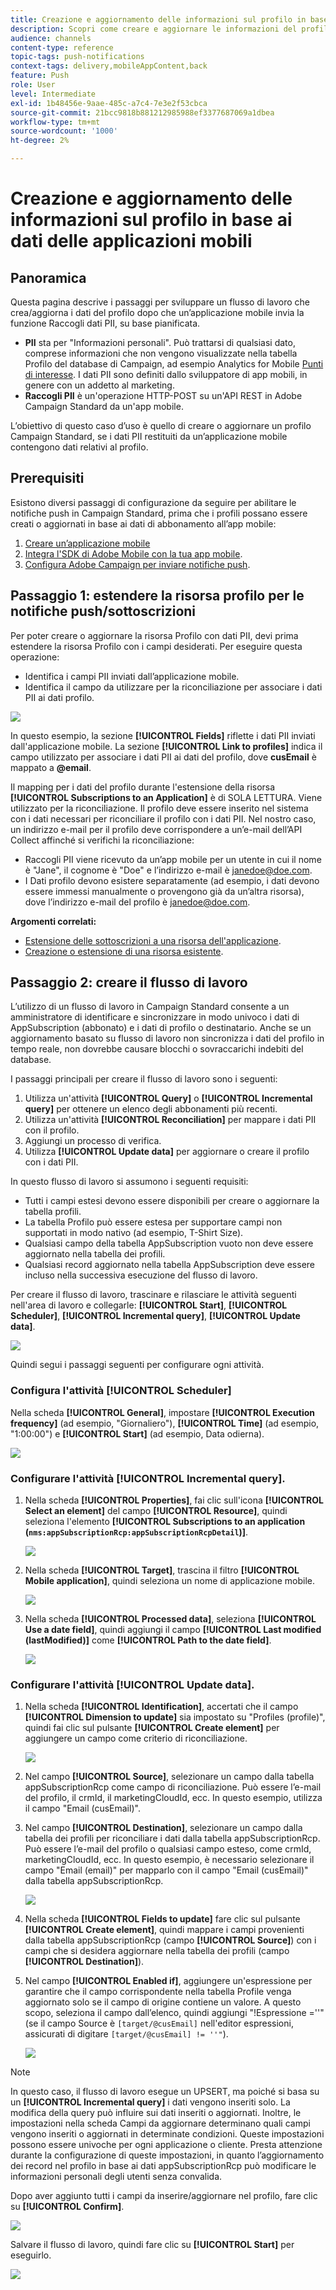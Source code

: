 ```yaml
---
title: Creazione e aggiornamento delle informazioni sul profilo in base ai dati delle applicazioni mobili
description: Scopri come creare e aggiornare le informazioni del profilo in base ai dati delle app mobili.
audience: channels
content-type: reference
topic-tags: push-notifications
context-tags: delivery,mobileAppContent,back
feature: Push
role: User
level: Intermediate
exl-id: 1b48456e-9aae-485c-a7c4-7e3e2f53cbca
source-git-commit: 21bcc9818b881212985988ef3377687069a1dbea
workflow-type: tm+mt
source-wordcount: '1000'
ht-degree: 2%

---
```


# Creazione e aggiornamento delle informazioni sul profilo in base ai dati delle applicazioni mobili

## Panoramica

Questa pagina descrive i passaggi per sviluppare un flusso di lavoro che crea/aggiorna i dati del profilo dopo che un’applicazione mobile invia la funzione Raccogli dati PII, su base pianificata.

* **PII** sta per &quot;Informazioni personali&quot;. Può trattarsi di qualsiasi dato, comprese informazioni che non vengono visualizzate nella tabella Profilo del database di Campaign, ad esempio Analytics for Mobile [Punti di interesse](../../integrating/using/about-campaign-points-of-interest-data-integration.md). I dati PII sono definiti dallo sviluppatore di app mobili, in genere con un addetto al marketing.
* **Raccogli PII** è un&#39;operazione HTTP-POST su un&#39;API REST in Adobe Campaign Standard da un&#39;app mobile.

L’obiettivo di questo caso d’uso è quello di creare o aggiornare un profilo Campaign Standard, se i dati PII restituiti da un’applicazione mobile contengono dati relativi al profilo.

## Prerequisiti

Esistono diversi passaggi di configurazione da seguire per abilitare le notifiche push in Campaign Standard, prima che i profili possano essere creati o aggiornati in base ai dati di abbonamento all’app mobile:

1. [Creare un’applicazione mobile](../../administration/using/configuring-a-mobile-application.md)
1. [Integra l&#39;SDK di Adobe Mobile con la tua app mobile](../../administration/using/supported-mobile-use-cases.md).
1. [Configura Adobe Campaign per inviare notifiche push](../../administration/using/configuring-a-mobile-application.md).

## Passaggio 1: estendere la risorsa profilo per le notifiche push/sottoscrizioni

Per poter creare o aggiornare la risorsa Profilo con dati PII, devi prima estendere la risorsa Profilo con i campi desiderati. Per eseguire questa operazione:

* Identifica i campi PII inviati dall’applicazione mobile.
* Identifica il campo da utilizzare per la riconciliazione per associare i dati PII ai dati profilo.

![](assets/update_profile1.png)

In questo esempio, la sezione **[!UICONTROL Fields]** riflette i dati PII inviati dall&#39;applicazione mobile. La sezione **[!UICONTROL Link to profiles]** indica il campo utilizzato per associare i dati PII ai dati del profilo, dove **cusEmail** è mappato a **@email**.

Il mapping per i dati del profilo durante l&#39;estensione della risorsa **[!UICONTROL Subscriptions to an Application]** è di SOLA LETTURA. Viene utilizzato per la riconciliazione. Il profilo deve essere inserito nel sistema con i dati necessari per riconciliare il profilo con i dati PII. Nel nostro caso, un indirizzo e-mail per il profilo deve corrispondere a un’e-mail dell’API Collect affinché si verifichi la riconciliazione:

* Raccogli PII viene ricevuto da un’app mobile per un utente in cui il nome è &quot;Jane&quot;, il cognome è &quot;Doe&quot; e l’indirizzo e-mail è janedoe@doe.com.
* I Dati profilo devono esistere separatamente (ad esempio, i dati devono essere immessi manualmente o provengono già da un’altra risorsa), dove l’indirizzo e-mail del profilo è janedoe@doe.com.

**Argomenti correlati:**

* [Estensione delle sottoscrizioni a una risorsa dell&#39;applicazione](../../developing/using/extending-the-subscriptions-to-an-application-resource.md).
* [Creazione o estensione di una risorsa esistente](../../developing/using/key-steps-to-add-a-resource.md).

## Passaggio 2: creare il flusso di lavoro

L’utilizzo di un flusso di lavoro in Campaign Standard consente a un amministratore di identificare e sincronizzare in modo univoco i dati di AppSubscription (abbonato) e i dati di profilo o destinatario. Anche se un aggiornamento basato su flusso di lavoro non sincronizza i dati del profilo in tempo reale, non dovrebbe causare blocchi o sovraccarichi indebiti del database.

I passaggi principali per creare il flusso di lavoro sono i seguenti:

1. Utilizza un&#39;attività **[!UICONTROL Query]** o **[!UICONTROL Incremental query]** per ottenere un elenco degli abbonamenti più recenti.
1. Utilizza un&#39;attività **[!UICONTROL Reconciliation]** per mappare i dati PII con il profilo.
1. Aggiungi un processo di verifica.
1. Utilizza **[!UICONTROL Update data]** per aggiornare o creare il profilo con i dati PII.

In questo flusso di lavoro si assumono i seguenti requisiti:

* Tutti i campi estesi devono essere disponibili per creare o aggiornare la tabella profili.
* La tabella Profilo può essere estesa per supportare campi non supportati in modo nativo (ad esempio, T-Shirt Size).
* Qualsiasi campo della tabella AppSubscription vuoto non deve essere aggiornato nella tabella dei profili.
* Qualsiasi record aggiornato nella tabella AppSubscription deve essere incluso nella successiva esecuzione del flusso di lavoro.

Per creare il flusso di lavoro, trascinare e rilasciare le attività seguenti nell&#39;area di lavoro e collegarle: **[!UICONTROL Start]**, **[!UICONTROL Scheduler]**, **[!UICONTROL Incremental query]**, **[!UICONTROL Update data]**.

![](assets/update_profile0.png)

Quindi segui i passaggi seguenti per configurare ogni attività.

### Configura l&#39;attività **[!UICONTROL Scheduler]**

Nella scheda **[!UICONTROL General]**, impostare **[!UICONTROL Execution frequency]** (ad esempio, &quot;Giornaliero&quot;), **[!UICONTROL Time]** (ad esempio, &quot;1:00:00&quot;) e **[!UICONTROL Start]** (ad esempio, Data odierna).

![](assets/update_profile2.png)

### Configurare l&#39;attività **[!UICONTROL Incremental query]**.

1. Nella scheda **[!UICONTROL Properties]**, fai clic sull&#39;icona **[!UICONTROL Select an element]** del campo **[!UICONTROL Resource]**, quindi seleziona l&#39;elemento **[!UICONTROL Subscriptions to an application (`nms:appSubscriptionRcp:appSubscriptionRcpDetail`)]**.

   ![](assets/update_profile3.png)

1. Nella scheda **[!UICONTROL Target]**, trascina il filtro **[!UICONTROL Mobile application]**, quindi seleziona un nome di applicazione mobile.

   ![](assets/update_profile4.png)

1. Nella scheda **[!UICONTROL Processed data]**, seleziona **[!UICONTROL Use a date field]**, quindi aggiungi il campo **[!UICONTROL Last modified (lastModified)]** come **[!UICONTROL Path to the date field]**.

   ![](assets/update_profile5.png)

### Configurare l&#39;attività **[!UICONTROL Update data]**.

1. Nella scheda **[!UICONTROL Identification]**, accertati che il campo **[!UICONTROL Dimension to update]** sia impostato su &quot;Profiles (profile)&quot;, quindi fai clic sul pulsante **[!UICONTROL Create element]** per aggiungere un campo come criterio di riconciliazione.

   ![](assets/update_profile_createelement.png)

1. Nel campo **[!UICONTROL Source]**, selezionare un campo dalla tabella appSubscriptionRcp come campo di riconciliazione. Può essere l’e-mail del profilo, il crmId, il marketingCloudId, ecc. In questo esempio, utilizza il campo &quot;Email (cusEmail)&quot;.

1. Nel campo **[!UICONTROL Destination]**, selezionare un campo dalla tabella dei profili per riconciliare i dati dalla tabella appSubscriptionRcp. Può essere l’e-mail del profilo o qualsiasi campo esteso, come crmId, marketingCloudId, ecc. In questo esempio, è necessario selezionare il campo &quot;Email (email)&quot; per mapparlo con il campo &quot;Email (cusEmail)&quot; dalla tabella appSubscriptionRcp.

   ![](assets/update_profile7.png)

1. Nella scheda **[!UICONTROL Fields to update]** fare clic sul pulsante **[!UICONTROL Create element]**, quindi mappare i campi provenienti dalla tabella appSubscriptionRcp (campo **[!UICONTROL Source]**) con i campi che si desidera aggiornare nella tabella dei profili (campo **[!UICONTROL Destination]**).

1. Nel campo **[!UICONTROL Enabled if]**, aggiungere un&#39;espressione per garantire che il campo corrispondente nella tabella Profile venga aggiornato solo se il campo di origine contiene un valore. A questo scopo, seleziona il campo dall’elenco, quindi aggiungi &quot;!Espressione =&#39;&#39;&quot; (se il campo Source è `[target/@cusEmail]` nell&#39;editor espressioni, assicurati di digitare `[target/@cusEmail] != ''"`).

   ![](assets/update_profile8.png)

>[!NOTE]
>
>In questo caso, il flusso di lavoro esegue un UPSERT, ma poiché si basa su un **[!UICONTROL Incremental query]** i dati vengono inseriti solo. La modifica della query può influire sui dati inseriti o aggiornati.
>Inoltre, le impostazioni nella scheda Campi da aggiornare determinano quali campi vengono inseriti o aggiornati in determinate condizioni. Queste impostazioni possono essere univoche per ogni applicazione o cliente.
>Presta attenzione durante la configurazione di queste impostazioni, in quanto l’aggiornamento dei record nel profilo in base ai dati appSubscriptionRcp può modificare le informazioni personali degli utenti senza convalida.

Dopo aver aggiunto tutti i campi da inserire/aggiornare nel profilo, fare clic su **[!UICONTROL Confirm]**.

![](assets/update_profile9.png)

Salvare il flusso di lavoro, quindi fare clic su **[!UICONTROL Start]** per eseguirlo.

![](assets/update_profile10.png)
